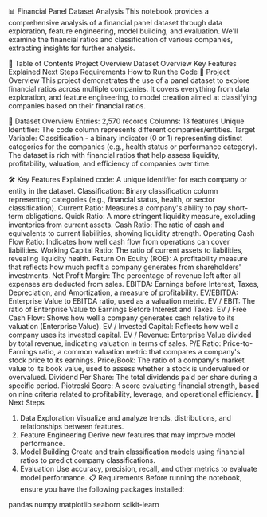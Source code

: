 📊 Financial Panel Dataset Analysis
This notebook provides a comprehensive analysis of a financial panel dataset through data exploration, feature engineering, model building, and evaluation. We'll examine the financial ratios and classification of various companies, extracting insights for further analysis.

📝 Table of Contents
Project Overview
Dataset Overview
Key Features Explained
Next Steps
Requirements
How to Run the Code
🧐 Project Overview
This project demonstrates the use of a panel dataset to explore financial ratios across multiple companies. It covers everything from data exploration, and feature engineering, to model creation aimed at classifying companies based on their financial ratios.

📂 Dataset Overview
Entries: 2,570 records
Columns: 13 features
Unique Identifier: The code column represents different companies/entities.
Target Variable: Classification - a binary indicator (0 or 1) representing distinct categories for the companies (e.g., health status or performance category).
The dataset is rich with financial ratios that help assess liquidity, profitability, valuation, and efficiency of companies over time.

🛠️ Key Features Explained
code: A unique identifier for each company or entity in the dataset.
Classification: Binary classification column representing categories (e.g., financial status, health, or sector classification).
Current Ratio: Measures a company's ability to pay short-term obligations.
Quick Ratio: A more stringent liquidity measure, excluding inventories from current assets.
Cash Ratio: The ratio of cash and equivalents to current liabilities, showing liquidity strength.
Operating Cash Flow Ratio: Indicates how well cash flow from operations can cover liabilities.
Working Capital Ratio: The ratio of current assets to liabilities, revealing liquidity health.
Return On Equity (ROE): A profitability measure that reflects how much profit a company generates from shareholders' investments.
Net Profit Margin: The percentage of revenue left after all expenses are deducted from sales.
EBITDA: Earnings before Interest, Taxes, Depreciation, and Amortization, a measure of profitability.
EV/EBITDA: Enterprise Value to EBITDA ratio, used as a valuation metric.
EV / EBIT: The ratio of Enterprise Value to Earnings Before Interest and Taxes.
EV / Free Cash Flow: Shows how well a company generates cash relative to its valuation (Enterprise Value).
EV / Invested Capital: Reflects how well a company uses its invested capital.
EV / Revenue: Enterprise Value divided by total revenue, indicating valuation in terms of sales.
P/E Ratio: Price-to-Earnings ratio, a common valuation metric that compares a company's stock price to its earnings.
Price/Book: The ratio of a company's market value to its book value, used to assess whether a stock is undervalued or overvalued.
Dividend Per Share: The total dividends paid per share during a specific period.
Piotroski Score: A score evaluating financial strength, based on nine criteria related to profitability, leverage, and operational efficiency.
🧩 Next Steps
1. Data Exploration
Visualize and analyze trends, distributions, and relationships between features.
2. Feature Engineering
Derive new features that may improve model performance.
3. Model Building
Create and train classification models using financial ratios to predict company classifications.
4. Evaluation
Use accuracy, precision, recall, and other metrics to evaluate model performance.
📋 Requirements
Before running the notebook, ensure you have the following packages installed:

pandas
numpy
matplotlib
seaborn
scikit-learn
